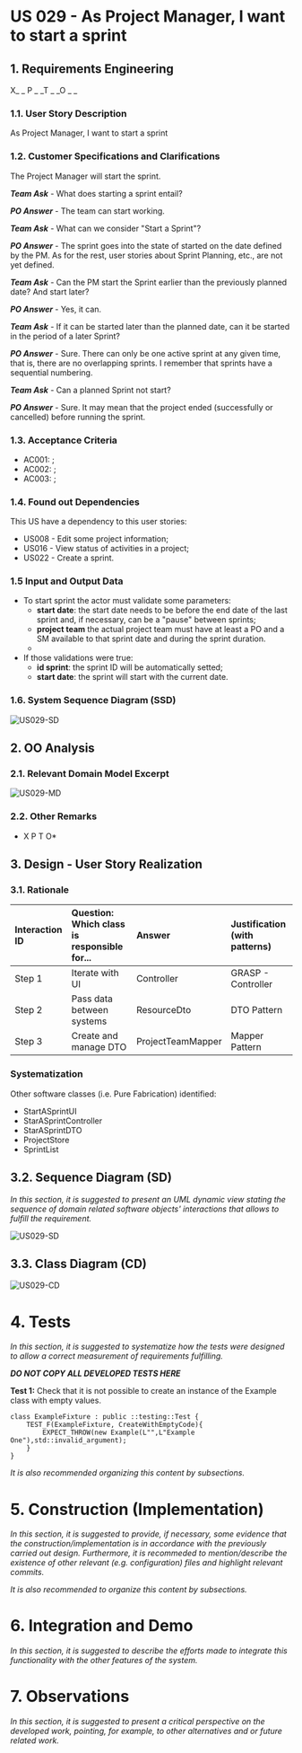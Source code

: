 # US 029 - As Project Manager, I want to start a sprint

## 1. Requirements Engineering

X_ _ P _ _T _ _O _ _

### 1.1. User Story Description

As Project Manager, I want to start a sprint

### 1.2. Customer Specifications and Clarifications 

The Project Manager will start the sprint.

***Team Ask*** - What does starting a sprint entail?

***PO Answer*** - The team can start working.

***Team Ask*** - What can we consider "Start a Sprint"?

***PO Answer*** - The sprint goes into the state of started on the date defined by the PM. As for the rest, user stories about Sprint Planning, etc., are not yet defined.

***Team Ask*** - Can the PM start the Sprint earlier than the previously planned date? And start later?

***PO Answer*** - Yes, it can.

***Team Ask*** - If it can be started later than the planned date, can it be started in the period of a later Sprint?

***PO Answer*** - Sure. There can only be one active sprint at any given time, that is, there are no overlapping sprints. I remember that sprints have a sequential numbering.

***Team Ask*** - Can a planned Sprint not start?

***PO Answer*** - Sure. It may mean that the project ended (successfully or cancelled) before running the sprint.


### 1.3. Acceptance Criteria

- AC001: ;
- AC002: ;
- AC003: ;


### 1.4. Found out Dependencies

This US have a dependency to this user stories: 
 
- US008 - Edit some project information; 
- US016 - View status of activities in a project;
- US022 - Create a sprint.

### 1.5 Input and Output Data

- To start sprint the actor must validate some parameters:
    - **start date**: the start date needs to be before the end date of the last sprint and, if necessary, can be a "pause" between sprints;
    - **project team** the actual project team must have at least a PO and a SM available to that sprint date and during the sprint duration.
    - 
- If those validations were true:
    - **id sprint**: the sprint ID will be automatically setted;
    - **start date**: the sprint will start with the current date.

### 1.6. System Sequence Diagram (SSD)

![US029-SD](US029-SSD.svg)


## 2. OO Analysis

### 2.1. Relevant Domain Model Excerpt 

![US029-MD](US029-MD.svg)

### 2.2. Other Remarks

* X P T O* 



## 3. Design - User Story Realization 

### 3.1. Rationale

| Interaction ID | Question: Which class is responsible for... | Answer  | Justification (with patterns)  |
|:-------------  |:--------------------- |:------------|:---------------------------- |
| Step 1  		 |	Iterate with UI	|Controller|GRASP - Controller|
| Step 2  		 |	Pass data between systems | ResourceDto | DTO Pattern |
| Step 3  		 |	Create and manage DTO |  ProjectTeamMapper |  Mapper Pattern                            |

[comment]: <> (| Step 4  		 |							 |             |                              |)

[comment]: <> (| Step 5  		 |							 |             |                              |)

[comment]: <> (| Step 6  		 |							 |             |                              |              )

### Systematization ##

[comment]: <> (According to the taken rationale, the conceptual classes promoted to software classes are: )

[comment]: <> ( * Class1)

[comment]: <> ( * Class2)

[comment]: <> ( * Class3)

Other software classes (i.e. Pure Fabrication) identified: 
 * StartASprintUI  
 * StarASprintController
 * StarASprintDTO
 * ProjectStore
 * SprintList
## 3.2. Sequence Diagram (SD)

*In this section, it is suggested to present an UML dynamic view stating the sequence of domain related software objects' interactions that allows to fulfill the requirement.*

![US029-SD](US029-SD.svg)

## 3.3. Class Diagram (CD)

![US029-CD](US029-CD.svg)


# 4. Tests 
*In this section, it is suggested to systematize how the tests were designed to allow a correct measurement of requirements fulfilling.* 

**_DO NOT COPY ALL DEVELOPED TESTS HERE_**

**Test 1:** Check that it is not possible to create an instance of the Example class with empty values. 

    class ExampleFixture : public ::testing::Test {
        TEST_F(ExampleFixture, CreateWithEmptyCode){
            EXPECT_THROW(new Example(L"",L"Example One"),std::invalid_argument);
        }
    }
	

*It is also recommended organizing this content by subsections.* 


# 5. Construction (Implementation)

*In this section, it is suggested to provide, if necessary, some evidence that the construction/implementation is in accordance with the previously carried out design. Furthermore, it is recommeded to mention/describe the existence of other relevant (e.g. configuration) files and highlight relevant commits.*

*It is also recommended to organize this content by subsections.* 

# 6. Integration and Demo 

*In this section, it is suggested to describe the efforts made to integrate this functionality with the other features of the system.*


# 7. Observations

*In this section, it is suggested to present a critical perspective on the developed work, pointing, for example, to other alternatives and or future related work.*





